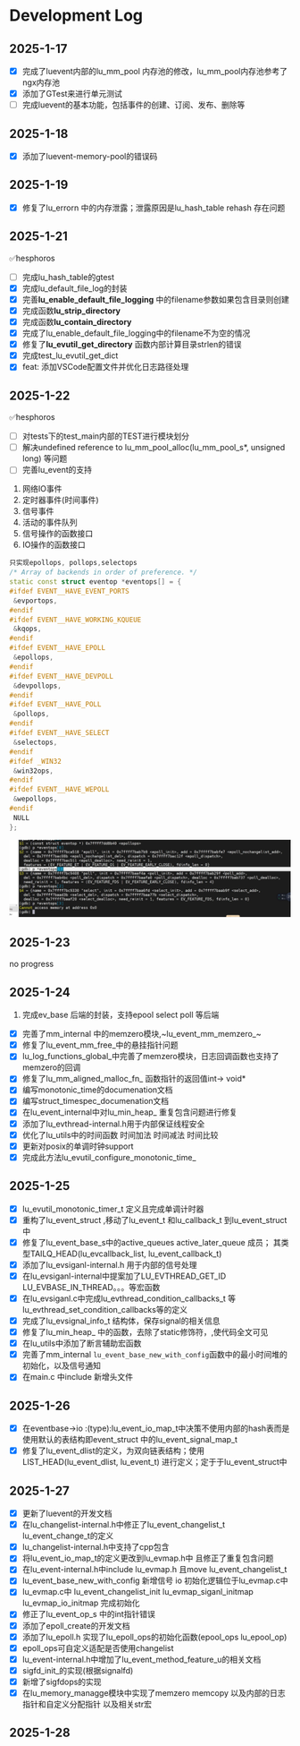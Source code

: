 # Development Log

## 2025-1-17

- [X] 完成了luevent内部的lu_mm_pool 内存池的修改，lu_mm_pool内存池参考了ngx内存池
- [X] 添加了GTest来进行单元测试
- [ ] 完成luevent的基本功能，包括事件的创建、订阅、发布、删除等

## 2025-1-18

- [X] 添加了luevent-memory-pool的错误码

## 2025-1-19

- [X] 修复了lu_errorn 中的内存泄露；泄露原因是lu_hash_table rehash 存在问题

## 2025-1-21

✅hesphoros

- [ ] 完成lu_hash_table的gtest
- [x] 完成lu_default_file_log的封装
- [x] 完善**lu_enable_default_file_logging** 中的filename参数如果包含目录则创建
- [x] 完成函数**lu_strip_directory**
- [x] 完成函数**lu_contain_directory**
- [x] 完成了lu_enable_default_file_logging中的filename不为空的情况
- [x] 修复了**lu_evutil_get_directory** 函数内部计算目录strlen的错误
- [x] 完成test_lu_evutil_get_dict
- [x] feat: 添加VSCode配置文件并优化日志路径处理

## 2025-1-22

✅hesphoros

- [ ] 对tests下的test_main内部的TEST进行模块划分
- [ ]  解决undefined reference to lu_mm_pool_alloc(lu_mm_pool_s*, unsigned long) 等问题
- [ ] 完善lu_event的支持

1. 网络IO事件
2. 定时器事件(时间事件)
3. 信号事件
4. 活动的事件队列
5. 信号操作的函数接口
6. IO操作的函数接口

~~~cpp
只实现epollops, pollops,selectops
/* Array of backends in order of preference. */
static const struct eventop *eventops[] = {
#ifdef EVENT__HAVE_EVENT_PORTS
 &evportops,
#endif
#ifdef EVENT__HAVE_WORKING_KQUEUE
 &kqops,
#endif
#ifdef EVENT__HAVE_EPOLL
 &epollops,
#endif
#ifdef EVENT__HAVE_DEVPOLL
 &devpollops,
#endif
#ifdef EVENT__HAVE_POLL
 &pollops,
#endif
#ifdef EVENT__HAVE_SELECT
 &selectops,
#endif
#ifdef _WIN32
 &win32ops,
#endif
#ifdef EVENT__HAVE_WEPOLL
 &wepollops,
#endif
 NULL
};
~~~

![alt text](image.png)

## 2025-1-23

no progress

## 2025-1-24

1. 完成ev_base 后端的封装，支持epool select poll 等后端

- [X] 完善了mm_internal 中的memzero模块,~lu_event_mm_memzero_~
- [X] 修复了lu_event_mm_free_中的悬挂指针问题
- [X] lu_log_functions_global_中完善了memzero模块，日志回调函数也支持了memzero的回调
- [X] 修复了lu_mm_aligned_malloc_fn_ 函数指针的返回值int-> void*
- [X] 编写monotonic_time的documenation文档
- [X] 编写struct_timespec_documenation文档
- [X] 在lu_event_internal中对lu_min_heap_ 重复包含问题进行修复
- [X] 添加了lu_evthread-internal.h用于内部保证线程安全
- [X] 优化了lu_utils中的时间函数 时间加法  时间减法  时间比较
- [X] 更新对posix的单调时钟support
- [X] 完成此方法lu_evutil_configure_monotonic_time_

## 2025-1-25

- [X] lu_evutil_monotonic_timer_t 定义且完成单调计时器
- [X] 重构了lu_event_struct ,移动了lu_event_t 和lu_callback_t 到lu_event_struct中
- [X] 修复了lu_event_base_s中的active_queues active_later_queue 成员；
    其类型TAILQ_HEAD(lu_evcallback_list, lu_event_callback_t)
- [X] 添加了lu_evsiganl-internal.h 用于内部的信号处理
- [X] 在lu_evsiganl-internal中提案加了LU_EVTHREAD_GET_ID LU_EVBASE_IN_THREAD。。。等宏函数
- [X] 在lu_evsiganl.c中完成lu_evthread_condition_callbacks_t 等 lu_evthread_set_condition_callbacks等的定义
- [X] 完成了lu_evsignal_info_t 结构体，保存signal的相关信息
- [X] 修复了lu_min_heap_ 中的函数，去除了static修饰符，,使代码全文可见
- [X] 在lu_utils中添加了断言辅助宏函数
- [X] 完善了mm_internal `lu_event_base_new_with_config`函数中的最小时间堆的初始化，以及信号通知
- [X] 在main.c 中include 新增头文件

## 2025-1-26

- [X] 在eventbase->io :(type):lu_event_io_map_t中决策不使用内部的hash表而是使用默认的表结构即event_struct 中的lu_event_signal_map_t
- [X] 修复了lu_event_dlist的定义，为双向链表结构；使用LIST_HEAD(lu_event_dlist, lu_event_t) 进行定义；定于于lu_event_struct中

## 2025-1-27

- [X] 更新了luevent的开发文档
- [X] 在lu_changelist-internal.h中修正了lu_event_changelist_t lu_event_change_t的定义
- [X] lu_changelist-internal.h中支持了cpp包含
- [X] 将lu_event_io_map_t的定义更改到lu_evmap.h中 且修正了重复包含问题
- [X] 在lu_event-internal.h中include lu_evmap.h 且move lu_event_changelist_t
- [X] lu_event_base_new_with_config 新增信号 io 初始化逻辑位于lu_evmap.c中
- [X] lu_evmap.c中 lu_event_changelist_init lu_evmap_siganl_initmap lu_evmap_io_initmap 完成初始化
- [X] 修正了lu_event_op_s 中的int指针错误
- [X] 添加了epoll_create的开发文档
- [X] 添加了lu_epoll.h 实现了lu_epoll_ops的初始化函数(epool_ops lu_epool_op)
- [X] epoll_ops可自定义适配是否使用changelist
- [X] lu_event-internal.h中增加了lu_event_method_feature_u的相关文档
- [X] sigfd_init_的实现(根据signalfd)
- [X] 新增了sigfdops的实现
- [X] 在lu_memory_managge模块中实现了memzero memcopy 以及内部的日志指针和自定义分配指针 以及相关str宏

## 2025-1-28
